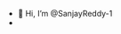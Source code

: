 - 👋 Hi, I’m @SanjayReddy-1
- 

<!---
SanjayReddy-1/SanjayReddy-1 is a ✨ special ✨ repository because its `README.md` (this file) appears on your GitHub profile.
You can click the Preview link to take a look at your changes.
--->
